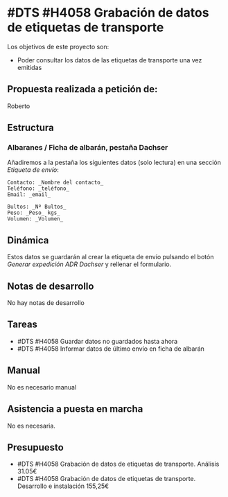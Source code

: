 # #DTS #H4058 Grabación de datos de etiquetas de transporte

Los objetivos de este proyecto son:
+ Poder consultar los datos de las etiquetas de transporte una vez emitidas

## Propuesta realizada a petición de:
Roberto

## Estructura

### Albaranes / Ficha de albarán, pestaña Dachser
Añadiremos a la pestaña los siguientes datos (solo lectura) en una sección _Etiqueta de envío_:

    Contacto: _Nombre del contacto_
    Teléfono: _teléfono_
    Email: _email_

    Bultos: _Nº Bultos_
    Peso: _Peso_ kgs_
    Volumen: _Volumen_

## Dinámica
Estos datos se guardarán al crear la etiqueta de envío pulsando el botón _Generar expedición ADR Dachser_ y rellenar el formulario.

## Notas de desarrollo
No hay notas de desarrollo

## Tareas
+ #DTS #H4058 Guardar datos no guardados hasta ahora
+ #DTS #H4058 Informar datos de último envío en ficha de albarán


## Manual
No es necesario manual

## Asistencia a puesta en marcha
No es necesaria.

## Presupuesto
+ #DTS #H4058 Grabación de datos de etiquetas de transporte. Análisis 31.05€
+ #DTS #H4058 Grabación de datos de etiquetas de transporte. Desarrollo e instalación 155,25€

